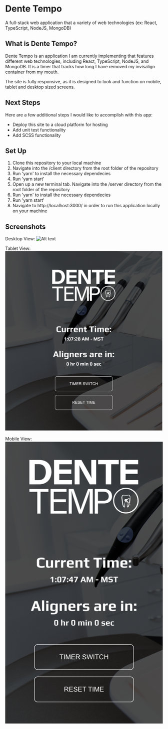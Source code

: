 # Dente Tempo

A full-stack web application that a variety of web technologies (ex: React, TypeScript, NodeJS, MongoDB)

## What is Dente Tempo?

Dente Tempo is an application I am currently implementing that features different web technologies, including React, TypeScript, NodeJS, and MongoDB. It is a timer that tracks how long I have removed my invisalign container from my mouth.

The site is fully responsive, as it is designed to look and function on mobile, tablet and desktop sized screens.

## Next Steps

Here are a few additional steps I would like to accomplish with this app:

- Deploy this site to a cloud platform for hosting
- Add unit test functionality
- Add SCSS functionality

## Set Up

1. Clone this repository to your local machine
2. Navigate into the /client directory from the root folder of the repository
3. Run 'yarn' to install the necessary dependecies
4. Run 'yarn start'
5. Open up a new terminal tab. Navigate into the /server directory from the root folder of the repository
6. Run 'yarn' to install the necessary dependecies
7. Run 'yarn start'
8. Navigate to http://localhost:3000/ in order to run this application locally on your machine

## Screenshots

Desktop View:
![Alt text](/client/src/images/dente-tempo-desktop.png?raw=true "Dente Tempo - Desktop View")

Tablet View:
![Alt text](/client/src/images/dente-tempo-tablet.png?raw=true "Dente Tempo - Tablet View")

Mobile View:
![Alt text](/client/src/images/dente-tempo-mobile.png?raw=true "Dente Tempo - Mobile View")
